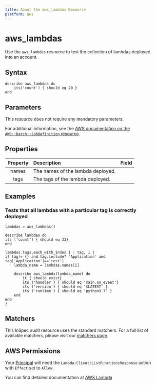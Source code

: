 ```yaml
---
title: About the aws_lambdas Resource
platform: aws
---
```


# aws_lambdas

Use the `aws_lambdas` resource to test the collection of lambdas deployed into an account.

## Syntax

````
describe aws_lambdas do
    its('count') { should eq 20 }
end
````

## Parameters

This resource does not require any mandatory parameters.

For additional information, see the [AWS documentation on the `AWS::Batch::JobDefinition` resource](https://docs.aws.amazon.com/AWSCloudFormation/latest/UserGuide/aws-resource-batch-jobdefinition.html).


## Properties

| Property | Description| Field |
| :---: | :--- | :---: |
| names | The names of the lambda deployed. |
| tags | The tags of the lambda deployed.  |

## Examples


### Tests that all lambdas with a particular tag is correctly deployed

````
lambdas = aws_lambdas()

describe lambdas do
its ('count') { should eq 33}
end

lambdas.tags.each_with_index { | tag, i |
if tag!= {} and tag.include? 'Application' and tag['Application']=='test')
    lambda_name = lambdas.names[i]

    describe aws_lambda(lambda_name) do
        it { should exist}
        its ('handler') { should eq 'main.on_event'}
        its ('version') { should eq '$LATEST' }
        its ('runtime') { should eq 'python3.7' }
    end
end
}
````

## Matchers

This InSpec audit resource uses the standard matchers.  For a full list of available matchers, please visit our [matchers page](https://www.inspec.io/docs/reference/matchers/).


## AWS Permissions

Your [Principal](https://docs.aws.amazon.com/IAM/latest/UserGuide/intro-structure.html#intro-structure-principal) will need the `Lambda:Client:ListFunctionsResponse` action with `Effect` set to `Allow`.

You can find detailed documentation at [AWS Lambda](https://docs.aws.amazon.com/lambda/latest/dg/lambda-api-permissions-ref.html)
